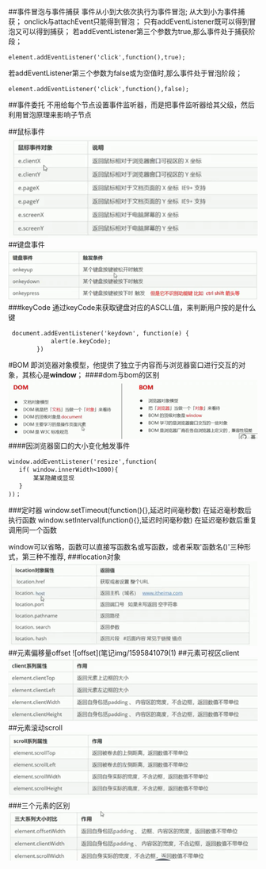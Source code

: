 ##事件冒泡与事件捕获
事件从小到大依次执行为事件冒泡;
从大到小为事件捕获；
onclick与attachEvent只能得到冒泡；
只有addEventListener既可以得到冒泡又可以得到捕获；
若addEventListener第三个参数为true,那么事件处于捕获阶段；
```
element.addEventListener('click',function(),true);
```
若addEventListener第三个参数为false或为空值时,那么事件处于冒泡阶段；
```
element.addEventListener('click',function(),false);
```

##事件委托
不用给每个节点设置事件监听器，而是把事件监听器给其父级，然后利用冒泡原理来影响子节点

##鼠标事件
![鼠标事件](笔记img/1595302303(1).png)
##键盘事件
![键盘事件](笔记img/1595309592(1).png)
###keyCode
通过keyCode来获取键盘对应的ASCLL值，来判断用户按的是什么键
```
 document.addEventListener('keydown', function(e) {
            alert(e.keyCode);
        })
```
#BOM
即浏览器对象模型，他提供了独立于内容而与浏览器窗口进行交互的对象，其核心是**window**；
####dom与bom的区别
![区别](笔记img/1595335006(1).png)
####因浏览器窗口的大小变化触发事件
```
window.addEventListener('resize',function(
   if( window.innerWidth<1000){
       某某隐藏或显现
   }
))；
```
###定时器
window.setTimeout(function(){},延迟时间毫秒数)
在延迟毫秒数后执行函数
window.setInterval(function(){},延迟时间毫秒数)
在延迟毫秒数后重复调用同一个函数

window可以省略，函数可以直接写函数名或写函数，或者采取'函数名()'三种形式，第三种不推荐,
###location对象
![location](笔记img/1595813298.png)
##元素偏移量offset
![offset](笔记img/1595841079(1)
##元素可视区client
![client](笔记img/1595985968(1).png)
##元素滚动scroll
![scroll](笔记img/1596011211(1).png)
###三个元素的区别
![区别](笔记img/1596022552(1).png)